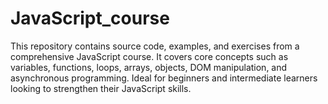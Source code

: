 # JavaScript_course
This repository contains source code, examples, and exercises from a comprehensive JavaScript course. It covers core concepts such as variables, functions, loops, arrays, objects, DOM manipulation, and asynchronous programming. Ideal for beginners and intermediate learners looking to strengthen their JavaScript skills.
